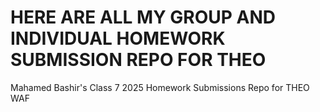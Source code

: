 # HERE ARE ALL MY GROUP AND INDIVIDUAL HOMEWORK SUBMISSION REPO FOR THEO

Mahamed Bashir's Class 7 2025 Homework Submissions Repo for THEO WAF









